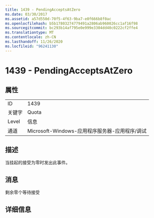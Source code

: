 ```yaml
---
title: 1439 - PendingAcceptsAtZero
ms.date: 03/30/2017
ms.assetid: a57d550d-70f5-4f63-9ba7-e0f666b8f0ac
ms.openlocfilehash: b5b17803274779491a2806ab960026cc1af16f98
ms.sourcegitcommit: bc293b14af795e0e999e3304dd40c0222cf2ffe4
ms.translationtype: MT
ms.contentlocale: zh-CN
ms.lasthandoff: 11/26/2020
ms.locfileid: "96241130"
---
```

# <a name="1439---pendingacceptsatzero"></a>1439 - PendingAcceptsAtZero

## <a name="properties"></a>属性  
  
|||  
|-|-|  
|ID|1439|  
|关键字|Quota|  
|Level|信息|  
|通道|Microsoft-Windows-应用程序服务器-应用程序/调试|  
  
## <a name="description"></a>描述  

 当挂起的接受为零时发出此事件。  
  
## <a name="message"></a>消息  

 剩余零个等待接受  
  
## <a name="details"></a>详细信息
